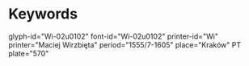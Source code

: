 # Keywords
glyph-id="Wi-02u0102"
font-id="Wi-02u0102"
printer-id="Wi"
printer="Maciej Wirzbięta"
period="1555/7-1605"
place="Kraków"
PT plate="570"
